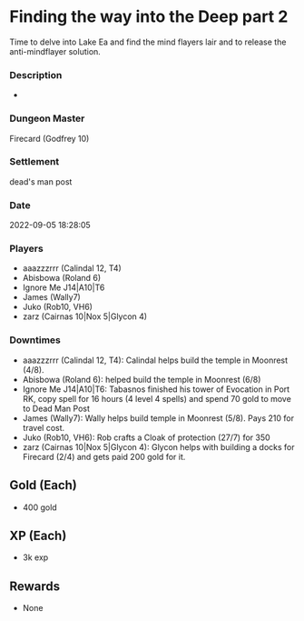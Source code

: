 # Finding the way into the Deep part 2
Time to delve into Lake Ea and find the mind flayers lair and to release the anti-mindflayer solution.
### Description
-
### Dungeon Master
Firecard (Godfrey 10)
### Settlement
dead's man post
### Date
2022-09-05 18:28:05
### Players
* aaazzzrrr (Calindal 12, T4)
* Abisbowa (Roland 6)
* Ignore Me J14|A10|T6
* James (Wally7)
* Juko (Rob10, VH6)
* zarz (Cairnas 10|Nox 5|Glycon 4)
### Downtimes
* aaazzzrrr (Calindal 12, T4): Calindal helps build the temple in Moonrest (4/8).
* Abisbowa (Roland 6): helped build the temple in Moonrest (6/8)
* Ignore Me J14|A10|T6: Tabasnos finished his tower of Evocation in Port RK, copy spell for 16 hours (4 level 4 spells) and spend 70 gold to move to Dead Man Post
* James (Wally7): Wally helps build temple in Moonrest (5/8). Pays 210 for travel cost.
* Juko (Rob10, VH6): Rob crafts a Cloak of protection (27/7) for 350
* zarz (Cairnas 10|Nox 5|Glycon 4): Glycon helps with building a docks for Firecard (2/4) and gets paid 200 gold for it.
## Gold (Each)
* 400 gold
## XP (Each)
* 3k exp
## Rewards
* None